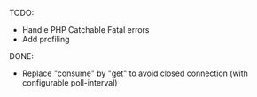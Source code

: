 TODO:

- Handle PHP Catchable Fatal errors
- Add profiling

DONE:

- Replace "consume" by "get" to avoid closed connection (with configurable poll-interval)
